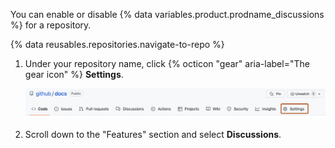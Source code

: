 You can enable or disable {% data variables.product.prodname_discussions %} for a repository.

{% data reusables.repositories.navigate-to-repo %}
1. Under your repository name, click {% octicon "gear" aria-label="The gear icon" %}
**Settings**.

   ![Screenshot of the tabs in a {% data variables.product.company_short %} repository. The "Settings" option is outlined in dark orange.](/assets/images/help/discussions/public-repo-settings.png)

1. Scroll down to the "Features" section and select **Discussions**.